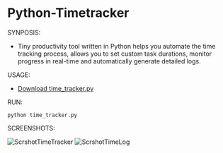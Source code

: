 # Python-Timetracker

SYNPOSIS:
- Tiny productivity tool written in Python helps you automate the time tracking process, allows you to set custom task durations, monitor progress in real-time and automatically generate detailed logs.

USAGE:
- [Download time_tracker.py](https://github.com/dropmealineee/Python-Timetracker/blob/main/time_tracker.py)

RUN:
```
python time_tracker.py
```
SCREENSHOTS:

![ScrshotTimeTracker](https://github.com/user-attachments/assets/6e736d62-be6c-4bc7-b389-af7f557d23d5)
![ScrshotTimeLog](https://github.com/user-attachments/assets/e77c9cd4-1394-4d5b-b2f1-687d79bc9759)
